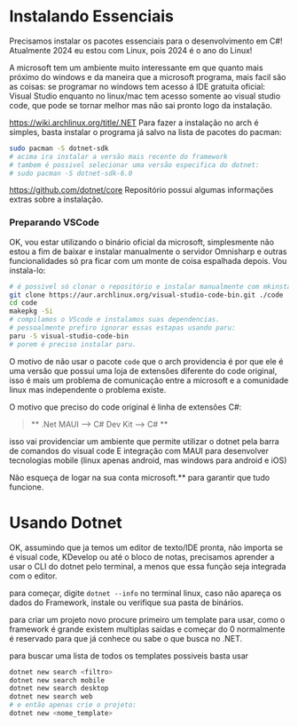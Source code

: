 # Instalando Essenciais

Precisamos instalar os pacotes essenciais para o desenvolvimento em C#! Atualmente 2024 eu estou com Linux, pois 2024 é o ano do Linux!

A microsoft tem um ambiente muito interessante em que quanto mais próximo do windows e da maneira que a microsoft programa, mais facil são as coisas: se programar no windows tem acesso á IDE gratuita oficial: Visual Studio enquanto no linux/mac tem acesso somente ao visual studio code, que pode se tornar melhor mas não sai pronto logo da instalação.

https://wiki.archlinux.org/title/.NET
Para fazer a instalação no arch é simples, basta instalar o programa já salvo na lista de pacotes do pacman:
```bash
sudo pacman -S dotnet-sdk
# acima ira instalar a versão mais recente do framework
# tambem é possivel selecionar uma versão especifica do dotnet:
# sudo pacman -S dotnet-sdk-6.0
```

https://github.com/dotnet/core
Repositório possui algumas informações extras sobre a instalação.
### Preparando VSCode

OK, vou estar utilizando o binário oficial da microsoft, simplesmente não estou a fim de baixar e instalar manualmente o servidor Omnisharp e outras funcionalidades só pra ficar com um monte de coisa espalhada depois. Vou instala-lo:

```bash
# é possivel só clonar o repositório e instalar manualmente com mkinstall -Si
git clone https://aur.archlinux.org/visual-studio-code-bin.git ./code
cd code
makepkg -Si
# compilamos o VScode e instalamos suas dependencias.
# pessoalmente prefiro ignorar essas estapas usando paru:
paru -S visual-studio-code-bin
# porem é preciso instalar paru.
```

O motivo de não usar o pacote ```code``` que o arch providencia é por que ele é uma versão que possui uma loja de extensões diferente do code original, isso é mais um problema de comunicação entre a microsoft e a comunidade linux mas independente o problema existe.

O motivo que preciso do code original é linha de extensões C#:

> ** .Net MAUI --> C# Dev Kit --> C# **

isso vai providenciar um ambiente que permite utilizar o dotnet pela barra de comandos do visual code E integração com MAUI para desenvolver tecnologias mobile (linux apenas android, mas windows para android e iOS)

Não esqueça de logar na sua conta microsoft.** para garantir que tudo funcione.
# Usando Dotnet

OK, assumindo que ja temos um editor de texto/IDE pronta, não importa se é visual code, KDevelop ou até o bloco de notas, precisamos aprender a usar o CLI do dotnet pelo terminal, a menos que essa função seja integrada com o editor.

para começar, digite ```dotnet --info``` no terminal linux, caso não apareça os dados do Framework, instale ou verifique sua pasta de binários.

para criar um projeto novo procure primeiro um template para usar, como o framework é grande existem multiplas saidas e começar do 0 normalmente é reservado para que já conhece ou sabe o que busca no .NET.

para buscar uma lista de todos os templates possiveis basta usar
```bash
dotnet new search <filtro>
dotnet new search mobile
dotnet new search desktop
dotnet new search web
# e então apenas crie o projeto:
dotnet new <nome_template>

```


